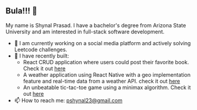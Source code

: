 ## Bula!!! 👋

My name is Shynal Prasad. I have a bachelor's degree from Arizona State University and am interested in full-stack software development.

- 🔭 I am currently working on a social media platform and actively solving Leetcode challenges.
- 🌱 I have recently built: 
  - React CRUD application where users could post their favorite book. Check it out [here](https://readerslounge.netlify.app)
  - A weather application using React Native with a geo implementation feature and real-time data from a weather API. check it out [here](https://github.com/ssprasad-23/weather)
  - An unbeatable tic-tac-toe game using a minimax algorithm. Check it out [here](https://crossandknot.netlify.app)
- 📫 How to reach me: pshynal23@gmail.com 


<!--
**ssprasad-23/ssprasad-23** is a ✨ _special_ ✨ repository because its `README.md` (this file) appears on your GitHub profile.

Here are some ideas to get you started:

- 🔭 I’m currently working on ...
- 🌱 I’m currently learning ...
- 👯 I’m looking to collaborate on ...
- 🤔 I’m looking for help with ...
- 💬 Ask me about ...
- 📫 How to reach me: ...
- 😄 Pronouns: ...
- ⚡ Fun fact: ...
-->
